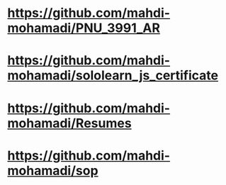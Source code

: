 # https://github.com/mahdi-mohamadi/PNU_3991_AR
# https://github.com/mahdi-mohamadi/sololearn_js_certificate
# https://github.com/mahdi-mohamadi/Resumes
# https://github.com/mahdi-mohamadi/sop
